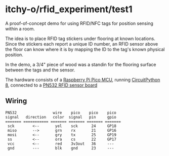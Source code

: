 # itchy-o/rfid_experiment/test1

A proof-of-concept demo for using RFID/NFC tags for position sensing within a room.

The idea is to place RFID tag stickers under flooring at known locations.
Since the stickers each report a unique ID number, an RFID sensor above the floor can know
where it is by mapping the ID to the tag's known physical position.

In the demo, a 3/4" piece of wood was a standin for the flooring surface between the tags and the sensor.

The hardware consists of a
[Raspberry Pi Pico MCU](https://www.raspberrypi.com/products/raspberry-pi-pico/),
running [CircuitPython 8](https://circuitpython.org/),
connected to a [PN532 RFID sensor board](https://www.ebay.com/sch/i.html?_nkw=pn532)

## Wiring
```
PN532                wire    pico    pico    pico
signal   direction   color  signal   pin     gpio
======= =========== ======= ======= ======= =======
 sck        <--       yel    sck      24     GP18
 miso       -->       grn    rx       21     GP16
 mosi       <--       gry    tx       25     GP19
 ss         <--       ora    cs       22     GP17
 vcc        <--       red    3v3out   36     ---
 gnd        ---       blk    gnd      23     ---
```
